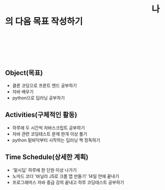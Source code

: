  
#                                                                        나의 다음 목표 작성하기<br><br><br><br>


## Object(목표)
- 클론 코딩으로 프론트 엔드 공부하기
- 자바 배우기
- python으로 딥러닝 공부하기

## Activities(구체적인 활동)
- 하루에 두 시간씩 자바스크립트 공부하기
- 자바 관련 코딩테스트 문제 한개 이상 풀기
- python 밑바닥부터 시작하는 딥러닝 책 정독하기

## Time Schedule(상세한 계획)
- '밑시딥' 하루에 한 단원 이상 나가기
- 노마드 코더 '바닐라 JS로 크롬 앱 만들기' 14일 안에 끝내기
- 프로그래머스 자바 중급 강의 끝내고 하루 코딩테스트 공부하기
